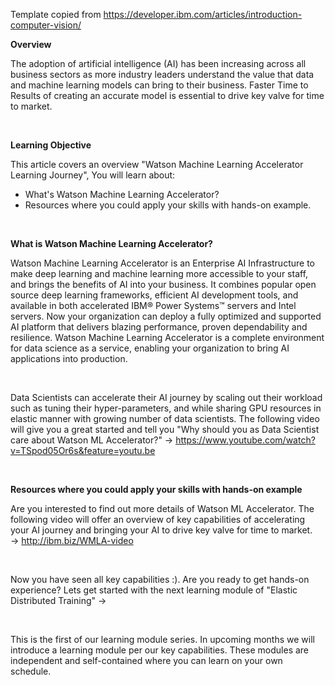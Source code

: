 ﻿
Template copied from https://developer.ibm.com/articles/introduction-computer-vision/

**Overview**

The adoption of artificial intelligence (AI) has been increasing across all business sectors as more industry leaders understand the value that data and machine learning models can bring to their business.        Faster Time to Results of creating an accurate model is essential to drive key valve for time to market.  

&nbsp;
&nbsp;

**Learning Objective**

This article covers an overview "Watson Machine Learning Accelerator Learning Journey",    You will learn about:

 - What's Watson Machine Learning Accelerator?
 - Resources where you could apply your skills with hands-on example.

&nbsp;
&nbsp;

**What is Watson Machine Learning Accelerator?**

Watson Machine Learning Accelerator is an  Enterprise AI Infrastructure to make deep learning and machine learning more accessible to your staff, and brings the benefits of AI into your business.  It combines popular open source deep learning frameworks, efficient AI development tools, and available in both accelerated IBM® Power Systems™ servers and Intel servers.   Now your organization can deploy a fully optimized and supported AI platform that delivers blazing performance, proven dependability and resilience. Watson Machine Learning Accelerator is a complete environment for data science as a service, enabling your organization to bring AI applications into production.

&nbsp;

Data Scientists can accelerate their AI journey by scaling out their workload such as tuning their hyper-parameters,  and while sharing GPU resources in elastic manner with growing number of data scientists.      The following video will give you a great started and tell you "Why should you as Data Scientist care about Watson ML Accelerator?"
-> https://www.youtube.com/watch?v=TSpod05Or6s&feature=youtu.be

&nbsp;
&nbsp;


**Resources where you could apply your skills with hands-on example**

Are you interested to find out more details of Watson ML Accelerator.   The following video will offer an overview of key capabilities of accelerating your AI journey and bringing your AI to drive key valve for time to market.  
-> http://ibm.biz/WMLA-video

&nbsp;

Now you have seen all key capabilities :).  Are you ready to get hands-on experience?   Lets get started with the next learning module of "Elastic Distributed Training" -> <new code pattern or blog link>

&nbsp;

This is the first of our learning module series.     In upcoming months we will introduce a learning module per our key capabilities.   These modules are independent and self-contained where you can learn on your own schedule.




